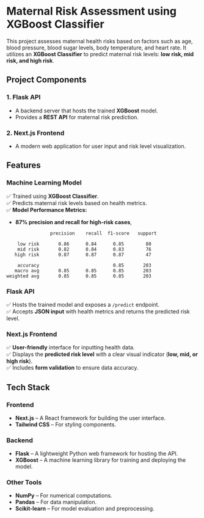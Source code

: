 # **Maternal Risk Assessment using XGBoost Classifier**  

This project assesses maternal health risks based on factors such as age, blood pressure, blood sugar levels, body temperature, and heart rate. It utilizes an **XGBoost Classifier** to predict maternal risk levels: **low risk, mid risk, and high risk**.  

## **Project Components**  

### **1. Flask API**  
- A backend server that hosts the trained **XGBoost** model.  
- Provides a **REST API** for maternal risk prediction.  

### **2. Next.js Frontend**  
- A modern web application for user input and risk level visualization.  

## **Features**  

### **Machine Learning Model**  
✅ Trained using **XGBoost Classifier**.  
✅ Predicts maternal risk levels based on health metrics.  
✅ **Model Performance Metrics:**  
- **87% precision and recall for high-risk cases**,
```plaintext
                precision    recall  f1-score   support

    low risk       0.86      0.84      0.85        80
    mid risk       0.82      0.84      0.83        76
   high risk       0.87      0.87      0.87        47

    accuracy                           0.85       203
   macro avg       0.85      0.85      0.85       203
weighted avg       0.85      0.85      0.85       203 
```
### **Flask API**  
✅ Hosts the trained model and exposes a `/predict` endpoint.  
✅ Accepts **JSON input** with health metrics and returns the predicted risk level.  

### **Next.js Frontend**  
✅ **User-friendly** interface for inputting health data.  
✅ Displays the **predicted risk level** with a clear visual indicator (**low, mid, or high risk**).  
✅ Includes **form validation** to ensure data accuracy.  

## **Tech Stack**  

### **Frontend**  
- **Next.js** – A React framework for building the user interface.  
- **Tailwind CSS** – For styling components.  

### **Backend**  
- **Flask** – A lightweight Python web framework for hosting the API.  
- **XGBoost** – A machine learning library for training and deploying the model.  

### **Other Tools**  
- **NumPy** – For numerical computations.  
- **Pandas** – For data manipulation.  
- **Scikit-learn** – For model evaluation and preprocessing. 
